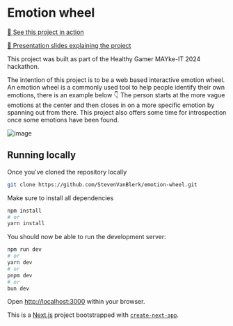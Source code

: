 # Emotion wheel
[🔗 See this project in action](https://emotion-wheel.vercel.app/)

[🔗 Presentation slides explaining the project](https://docs.google.com/presentation/d/1KIN8MovkwBSMk_z6QMybncnMktkD2XIXIF2l1AMouFA/edit?usp=sharing)

This project was built as part of the Healthy Gamer MAYke-IT 2024 hackathon.

The intention of this project is to be a web based interactive emotion wheel. An emotion wheel is a commonly used tool to help people identify their own emotions, there is an example below 👇
The person starts at the more vague emotions at the center and then closes in on a more specific emotion by spanning out from there. This project also offers some time for introspection once some emotions
have been found.

![image](https://github.com/StevenVanBlerk/emotion-wheel/assets/82337557/e2096376-3c3f-46c3-9e8b-56a49f4f7b94)


## Running locally
Once you've cloned the repository locally
```bash
git clone https://github.com/StevenVanBlerk/emotion-wheel.git
```
Make sure to install all dependencies
```bash
npm install
# or
yarn install
```

You should now be able to run the development server:

```bash
npm run dev
# or
yarn dev
# or
pnpm dev
# or
bun dev
```

Open [http://localhost:3000](http://localhost:3000) within your browser.

This is a [Next.js](https://nextjs.org/) project bootstrapped with [`create-next-app`](https://github.com/vercel/next.js/tree/canary/packages/create-next-app).

